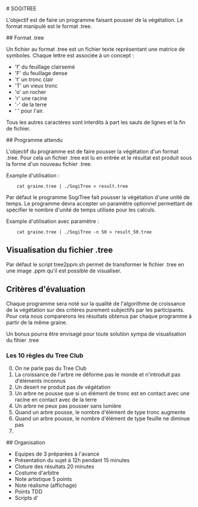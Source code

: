 # SOGITREE

L'objectif est de faire un programme faisant pousser de la végétation. Le format manipulé est le format .tree.

## Format .tree

Un fichier au format .tree est un fichier texte représentant une matrice de symboles. Chaque lettre est associée à un concept :

- 'f' du feuillage clairsemé
- 'F' du feuillage dense
- 't' un tronc clair
- 'T' un vieux tronc
- 'o' un rocher
- 'r' une racine
- '-' de la terre
- ' ' pour l'air.

Tous les autres caractères sont interdits à part les sauts de lignes et la fin de fichier.

## Programme attendu

L'objectif du programme est de faire pousser la végétation d'un format .tree. Pour cela un fichier .tree est lu en entrée et le résultat est produit sous la forme d'un nouveau fichier .tree.

Example d'utilisation :

```
	cat graine.tree | ./SogiTree > result.tree
```

Par défaut le programme SogiTree fait pousser la végétation d'une unité de temps. Le programme devra accepter un paramètre optionnel permettant de spécifier le nombre d'unité de temps utilisée pour les calculs.

Example d'utilisation avec paramètre :

```
	cat graine.tree | ./SogiTree -n 50 > result_50.tree
```

## Visualisation du fichier .tree

Par défaut le script tree2ppm.sh permet de transformer le fichier .tree en une image .ppm qu'il est possible de visualiser.

## Critères d'évaluation

Chaque programme sera noté sur la qualité de l'algorithme de croissance de la végétation sur des critères purement subjectifs par les participants. Pour cela nous comparerons les résultats obtenus par chaque programme à partir de la même graine.

Un bonus pourra être envisagé pour toute solution sympa de visualisation du fihier .tree

### Les 10 règles du Tree Club

0. On ne parle pas du Tree Club
1. La croissance de l'arbre ne déforme pas le monde et n'introduit pas d'éléments inconnus
2. Un desert ne produit pas de végétation
3. Un arbre ne pousse que si un élément de tronc est en contact avec une racine en contact avec de la terre
4. Un arbre ne peux pas pousser sans lumière
5. Quand un arbre pousse, le nombre d'élément de type tronc augmente
6. Quand un arbre pousse, le nombre d'élément de type feuille ne diminue pas
7. 

## Organisation

- Equipes de 3 préparées à l'avance
- Présentation du sujet à 12h pendant 15 minutes
- Cloture des résultats 20 minutes
- Costume d'arbitre
- Note artistique 5 points
- Note réalisme (affichage)
- Points TDD
- Scripts d'
